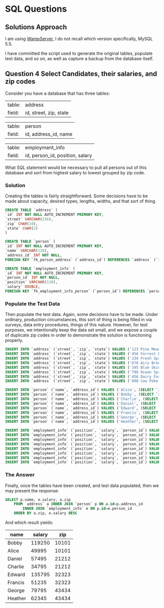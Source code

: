 # SQL Questions

## Solutions Approach

I am using [WampServer](http://www.wampserver.com/en/), I do not recall which version specifically, MySQL 5.5.

I have committed the script used to generate the original tables, populate test data, and so on, as well as capture a backup from the database itself.

## Question 4 Select Candidates, their salaries, and zip codes

Consider you have a database that has three tables:

| | |
|---|---|
|table:|address|
|field:|id, street, zip, state|

| | |
|---|---|
|table:|person|
|field:|id, address_id, name|

| | |
|---|---|
|table:|employment_info|
|field:|id, person_id, position, salary|

What SQL statement would be necessary to pull all persons out of this database and sort from highest salary to lowest grouped by zip code.

### Solution

Creating the tables is fairly straightforward. Some decisions have to be made about capacity, desired types, lengths, widths, and that sort of thing.

``` sql
CREATE TABLE `address` (
`id` INT NOT NULL AUTO_INCREMENT PRIMARY KEY,
`street` VARCHAR(256),
`zip` CHAR(10),
`state` CHAR(2)
)
```

``` sql
CREATE TABLE `person` (
`id` INT NOT NULL AUTO_INCREMENT PRIMARY KEY,
`name` VARCHAR(128),
`address_id` INT NOT NULL,
FOREIGN KEY `fk_person_address` (`address_id`) REFERENCES `address` (`id`))
```

``` sql
CREATE TABLE `employment_info` (
`id` INT NOT NULL AUTO_INCREMENT PRIMARY KEY,
`person_id` INT NOT NULL,
`position` VARCHAR(128),
`salary` DOUBLE,
FOREIGN KEY `fk_employment_info_person` (`person_id`) REFERENCES `person` (`id`))
```

### Populate the Test Data

Then populate the test data. Again, some decisions have to be made. Under ordinary, production circumstances, this sort of thing is being filled in via surveys, data entry procedures, things of this nature. However, for test purposes, we intentionally keep the data set small, and we expose a couple of duplicate zip codes in order to demonstrate the solution is functioning properly.

``` sql
INSERT INTO `address` (`street`, `zip`, `state`) VALUES ('123 Pine Meadow Rd', '10101', 'AL');
INSERT INTO `address` (`street`, `zip`, `state`) VALUES ('456 Forrest Brush Blvd', '10101', 'AL');
INSERT INTO `address` (`street`, `zip`, `state`) VALUES ('234 Fresh Springs Way', '21212', 'CA');
INSERT INTO `address` (`street`, `zip`, `state`) VALUES ('678 Airy Breeze Ct', '21212', 'CA');
INSERT INTO `address` (`street`, `zip`, `state`) VALUES ('345 Blue Skies Blvd', '32323', 'DE');
INSERT INTO `address` (`street`, `zip`, `state`) VALUES ('789 Ocean Spray Ln', '32323', 'DE');
INSERT INTO `address` (`street`, `zip`, `state`) VALUES ('456 Dairy Farm St', '43434', 'FL');
INSERT INTO `address` (`street`, `zip`, `state`) VALUES ('890 Cow Poke Rd', '43434', 'FL');
```

``` sql
INSERT INTO `person` (`name`, `address_id`) VALUES ('Alice', (SELECT `id` FROM `address` WHERE `street`='123 Pine Meadow Rd'));
INSERT INTO `person` (`name`, `address_id`) VALUES ('Bobby', (SELECT `id` FROM `address` WHERE `street`='456 Forrest Brush Blvd'));
INSERT INTO `person` (`name`, `address_id`) VALUES ('Charlie', (SELECT `id` FROM `address` WHERE `street`='234 Fresh Springs Way'));
INSERT INTO `person` (`name`, `address_id`) VALUES ('Daniel', (SELECT `id` FROM `address` WHERE `street`='678 Airy Breeze Ct'));
INSERT INTO `person` (`name`, `address_id`) VALUES ('Edward', (SELECT `id` FROM `address` WHERE `street`='345 Blue Skies Blvd'));
INSERT INTO `person` (`name`, `address_id`) VALUES ('Francis', (SELECT `id` FROM `address` WHERE `street`='789 Ocean Spray Ln'));
INSERT INTO `person` (`name`, `address_id`) VALUES ('George', (SELECT `id` FROM `address` WHERE `street`='456 Dairy Farm St'));
INSERT INTO `person` (`name`, `address_id`) VALUES ('Heather', (SELECT `id` FROM `address` WHERE `street`='890 Cow Poke Rd'));
```

``` sql
INSERT INTO `employment_info` (`position`, `salary`, `person_id`) VALUES ('Accountant', '49995', (SELECT `id` FROM `person` WHERE `name`='Alice'));
INSERT INTO `employment_info` (`position`, `salary`, `person_id`) VALUES ('Manager', '119250', (SELECT `id` FROM `person` WHERE `name`='Bobby'));
INSERT INTO `employment_info` (`position`, `salary`, `person_id`) VALUES ('Bus Driver', '34795', (SELECT `id` FROM `person` WHERE `name`='Charlie'));
INSERT INTO `employment_info` (`position`, `salary`, `person_id`) VALUES ('Teacher', '57495', (SELECT `id` FROM `person` WHERE `name`='Daniel'));
INSERT INTO `employment_info` (`position`, `salary`, `person_id`) VALUES ('Developer', '135795', (SELECT `id` FROM `person` WHERE `name`='Edward'));
INSERT INTO `employment_info` (`position`, `salary`, `person_id`) VALUES ('Masoner', '51235', (SELECT `id` FROM `person` WHERE `name`='Francis'));
INSERT INTO `employment_info` (`position`, `salary`, `person_id`) VALUES ('Electrician', '62345', (SELECT `id` FROM `person` WHERE `name`='Heather'));
INSERT INTO `employment_info` (`position`, `salary`, `person_id`) VALUES ('Pilot', '79795', (SELECT `id` FROM `person` WHERE `name`='George'));
```

### The Answer

Finally, once the tables have been created, and test data populated, then we may present the response:

``` sql
SELECT p.name, e.salary, a.zip
    FROM `address` a INNER JOIN `person` p ON a.id=p.address_id
        INNER JOIN `employment_info` e ON p.id=e.person_id
    ORDER BY a.zip, e.salary DESC
```

And which result yields:

|name|salary|zip|
|---|---|---|
|Bobby|119250|10101|
|Alice|49995|10101|
|Daniel|57495|21212|
|Charlie|34795|21212|
|Edward|135795|32323|
|Francis|51235|32323|
|George|79795|43434|
|Heather|62345|43434|
